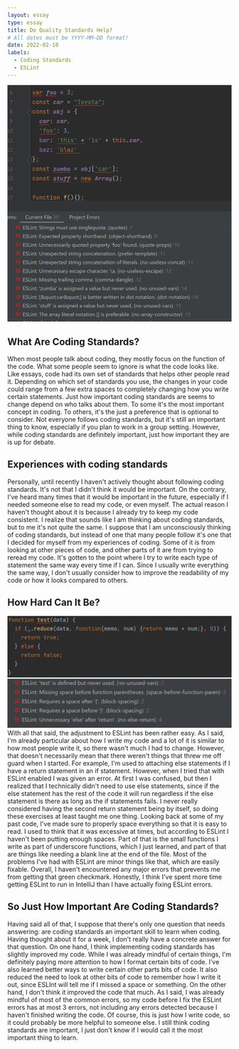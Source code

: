 ```yaml
---
layout: essay
type: essay
title: Do Quality Standards Help?
# All dates must be YYYY-MM-DD format!
date: 2022-02-10
labels:
  - Coding Standards
  - ESLint
---
```

<img class="ui medium right floated rounded image" src="../images/Standard1.png">

## What Are Coding Standards?

When most people talk about coding, they mostly focus on the function of the code. What some people seem to ignore is what the code looks like. Like essays, code had its own set of standards that helps other people read it. Depending on which set of standards you use, the changes in your code could range from a few extra spaces to completely changing how you write certain statements. Just how important coding standards are seems to change depend on who talks about them. To some it's the most important concept in coding. To others, it's the just a preference that is optional to consider. Not everyone follows coding standards, but it's still an important thing to know, especially if you plan to work in a group setting. However, while coding standards are definitely important, just how important they are is up for debate.

## Experiences with coding standards

Personally, until recently I haven't actively thought about following coding standards. It's not that I didn't think it would be important. On the contrary, I've heard many times that it would be important in the future, especially if I needed someone else to read my code, or even myself. The actual reason I haven't thought about it is because I already try to keep my code consistent. I realize that sounds like I am thinking about coding standards, but to me it's not quite the same. I suppose that I am unconsciously thinking of coding standards, but instead of one that many people follow it's one that I decided for myself from my experiences of coding. Some of it is from looking at other pieces of code, and other parts of it are from trying to reread my code. It's gotten to the point where I try to write each type of statement the same way every time if I can. Since I usually write everything the same way, I don't usually consider how to improve the readability of my code or how it looks compared to others.

## How Hard Can It Be?
<div class="ui large rounded images">
  <img class="ui image" src="../images/Standard2.png">
  <img class="ui image" src="../images/Standard3.png">
</div>
With all that said, the adjustment to ESLint has been rather easy. As I said, I'm already particular about how I write my code and a lot of it is similar to how most people write it, so there wasn't much I had to change. However, that doesn't necessarily mean that there weren't things that threw me off guard when I started. For example, I'm used to attaching else statements if I have a return statement in an if statement. However, when I tried that with ESLint enabled I was given an error. At first I was confused, but then I realized that I technically didn't need to use else statements, since if the else statement has the rest of the code it will run regardless if the else statement is there as long as the if statements fails. I never really considered having the second return statement being by itself, so doing these exercises at least taught me one thing. Looking back at some of my past code, I've made sure to properly space everything so that it is easy to read. I used to think that it was excessive at times, but according to ESLint I haven't been putting enough spaces. Part of that is the small functions I write as part of underscore functions, which I just learned, and part of that are things like needing a blank line at the end of the file. Most of the problems I've had with ESLint are minor things like that, which are easily fixable. Overall, I haven't encountered any major errors that prevents me from getting that green checkmark. Honestly, I think I've spent more time getting ESLint to run in IntelliJ than I have actually fixing ESLint errors.

## So Just How Important Are Coding Standards?

Having said all of that, I suppose that there's only one question that needs answering: are coding standards an important skill to learn when coding. Having thought about it for a week, I don't really have a concrete answer for that question. On one hand, I think implementing coding standards has slightly improved my code. While I was already mindful of certain things, I'm definitely paying more attention to how I format certain bits of code. I've also learned better ways to write certain other parts bits of code. It also reduced the need to look at other bits of code to remember how I write it out, since ESLInt will tell me if I missed a space or something. On the other hand, I don't think it improved the code that much. As I said, I was already mindful of most of the common errors, so my code before I fix the ESLint errors has at most 3 errors, not including any errors detected because I haven't finished writing the code. Of course, this is just how I write code, so it could probably be more helpful to someone else. I still think coding standards are important, I just don't know if I would call it the most important thing to learn.
